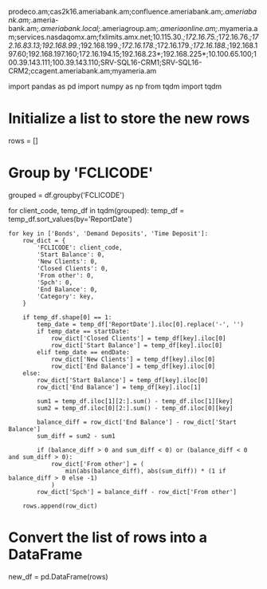 prodeco.am;cas2k16.ameriabank.am;confluence.ameriabank.am;*.ameriabank.am;*.ameria-bank.am;*.ameriabank.local;*.ameriagroup.am;*.ameriaonline.am;*.myameria.am;services.nasdaqomx.am;fxlimits.amx.net;10.115.30.*;172.16.75.*;172.16.76.*;172.16.83.13;192.168.99.*;192.168.199.*;172.16.178.*;172.16.179.*;172.16.188.*;192.168.197.60;192.168.197.160;172.16.194.15;192.168.23*;192.168.225*;10.100.65.100;100.39.143.111;100.39.143.110;SRV-SQL16-CRM1;SRV-SQL16-CRM2;ccagent.ameriabank.am;myameria.am

import pandas as pd
import numpy as np
from tqdm import tqdm

# Initialize a list to store the new rows
rows = []

# Group by 'FCLICODE'
grouped = df.groupby('FCLICODE')

for client_code, temp_df in tqdm(grouped):
    temp_df = temp_df.sort_values(by='ReportDate')
    
    for key in ['Bonds', 'Demand Deposits', 'Time Deposit']:
        row_dict = {
            'FCLICODE': client_code,
            'Start Balance': 0,
            'New Clients': 0,
            'Closed Clients': 0,
            'From other': 0,
            'Spch': 0,
            'End Balance': 0,
            'Category': key,
        }

        if temp_df.shape[0] == 1:
            temp_date = temp_df['ReportDate'].iloc[0].replace('-', '')
            if temp_date == startDate:
                row_dict['Closed Clients'] = temp_df[key].iloc[0]
                row_dict['Start Balance'] = temp_df[key].iloc[0]
            elif temp_date == endDate:
                row_dict['New Clients'] = temp_df[key].iloc[0]
                row_dict['End Balance'] = temp_df[key].iloc[0]
        else:
            row_dict['Start Balance'] = temp_df[key].iloc[0]
            row_dict['End Balance'] = temp_df[key].iloc[1]

            sum1 = temp_df.iloc[1][2:].sum() - temp_df.iloc[1][key]
            sum2 = temp_df.iloc[0][2:].sum() - temp_df.iloc[0][key]

            balance_diff = row_dict['End Balance'] - row_dict['Start Balance']
            sum_diff = sum2 - sum1

            if (balance_diff > 0 and sum_diff < 0) or (balance_diff < 0 and sum_diff > 0):
                row_dict['From other'] = (
                    min(abs(balance_diff), abs(sum_diff)) * (1 if balance_diff > 0 else -1)
                )
            row_dict['Spch'] = balance_diff - row_dict['From other']

        rows.append(row_dict)

# Convert the list of rows into a DataFrame
new_df = pd.DataFrame(rows)
